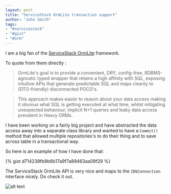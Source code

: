 ```yaml
---
layout: post
title: "ServiceStack OrmLite transaction support"
author: "John Smith"
tags:
- "#servicestack"
- "#gist"
- "#orm"
---
```


I am a big fan of the [ServiceStack OrmLite](https://github.com/ServiceStack/ServiceStack.OrmLite) framework. 

To quote from them directly :

>OrmLite's goal is to provide a convenient, DRY, config-free, RDBMS-agnostic typed wrapper that retains a high affinity with SQL, exposing intuitive APIs that generate predictable SQL and maps cleanly to (DTO-friendly) disconnected POCO's. 

>This approach makes easier to reason about your data access making it obvious what SQL is getting executed at what time, whilst mitigating unexpected behaviour, implicit N+1 queries and leaky data access prevalent in Heavy ORMs.

I have  been working on a fairly big project and have abstracted the data access away into a separate class library and wanted to have a `Commit()` method that allowed multiple repositories's to do their thing and to save across table in a transactional way.

So here is an example of how I have done that:

{% gist d714238fb9b6b17a9f7a89463aa09f29 %}

The ServiceStack OrmLite API is very nice and maps to the `IDbConnection`   interface nicely. Do check it out. 

![alt text](https://raw.githubusercontent.com/ServiceStack/Assets/master/img/ormlite/OrmLiteApi.png "ServiceStack OrmLite Interface Image")





